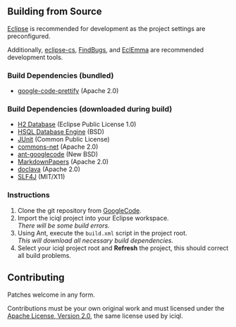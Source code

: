 ## Building from Source

[Eclipse](http://eclipse.org) is recommended for development as the project settings are preconfigured.

Additionally, [eclipse-cs](http://eclipse-cs.sourceforge.net), [FindBugs](http://findbugs.sourceforge.net), and [EclEmma](http://www.eclemma.org) are recommended development tools.

### Build Dependencies (bundled)
- [google-code-prettify](http://code.google.com/p/google-code-prettify) (Apache 2.0)

### Build Dependencies (downloaded during build)
- [H2 Database](http://h2database.com) (Eclipse Public License 1.0)
- [HSQL Database Engine](http://hsqldb.org) (BSD)
- [JUnit](http://junit.org) (Common Public License)
- [commons-net](http://commons.apache.org/net) (Apache 2.0)
- [ant-googlecode](http://code.google.com/p/ant-googlecode) (New BSD)
- [MarkdownPapers](http://markdown.tautua.org) (Apache 2.0)
- [doclava](http://code.google.com/p/doclava) (Apache 2.0)
- [SLF4J](http://www.slf4j.org) (MIT/X11)

### Instructions
1. Clone the git repository from [GoogleCode][iciqlsrc].
2. Import the iciql project into your Eclipse workspace.<br/>
*There will be some build errors.*
3. Using Ant, execute the `build.xml` script in the project root.<br/>
*This will download all necessary build dependencies.*
4. Select your iciql project root and **Refresh** the project, this should correct all build problems.

## Contributing
Patches welcome in any form.

Contributions must be your own original work and must licensed under the [Apache License, Version 2.0][apachelicense], the same license used by iciql.

[iciqlsrc]: https://code.google.com/p/iciql/ "iciql git repository"
[apachelicense]: http://www.apache.org/licenses/LICENSE-2.0 "Apache License, Version 2.0"